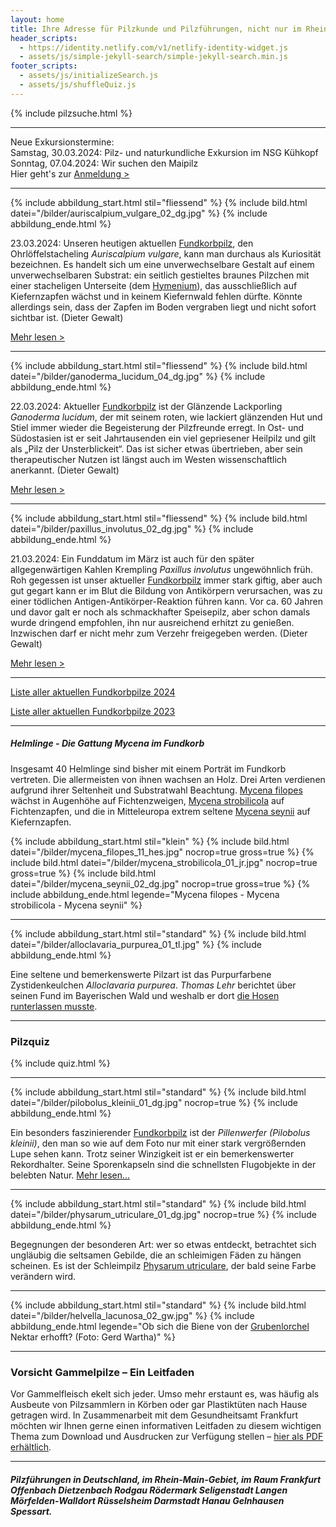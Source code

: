 ```yaml
---
layout: home
title: Ihre Adresse für Pilzkunde und Pilzführungen, nicht nur im Rhein-Main-Gebiet
header_scripts:
  - https://identity.netlify.com/v1/netlify-identity-widget.js
  - assets/js/simple-jekyll-search/simple-jekyll-search.min.js
footer_scripts:
  - assets/js/initializeSearch.js
  - assets/js/shuffleQuiz.js
---
```

{% include pilzsuche.html %}

- - -

Neue Exkursionstermine:\
Samstag, 30.03.2024: Pilz- und naturkundliche Exkursion im NSG Kühkopf\
Sonntag, 07.04.2024: Wir suchen den Maipilz\
Hier geht's zur [Anmeldung >](/termine)

- - -

{% include abbildung_start.html stil="fliessend" %}
{% include bild.html datei="/bilder/auriscalpium_vulgare_02_dg.jpg" %}
{% include abbildung_ende.html %}

23.03.2024: Unseren heutigen aktuellen [Fundkorbpilz](AA "Glossar-"), den Ohrlöffelstacheling *Auriscalpium vulgare*, kann man durchaus als Kuriosität bezeichnen. Es handelt sich um eine unverwechselbare Gestalt auf einem unverwechselbaren Substrat: ein seitlich gestieltes braunes Pilzchen mit einer stacheligen Unterseite (dem [Hymenium](<Hymenium "Glossar">)), das ausschließlich auf Kiefernzapfen wächst und in keinem Kiefernwald fehlen dürfte. Könnte allerdings sein, dass der Zapfen im Boden vergraben liegt und nicht sofort sichtbar ist. (Dieter Gewalt)

[Mehr lesen >](/pilze/auriscalpium-vulgare-ohrlöffelstacheling)

<div style="clear:  both"></div>

- - -

{% include abbildung_start.html stil="fliessend" %}
{% include bild.html datei="/bilder/ganoderma_lucidum_04_dg.jpg" %}
{% include abbildung_ende.html %}

22.03.2024: Aktueller [Fundkorbpilz](AA "Glossar-") ist der Glänzende Lackporling *Ganoderma lucidum*, der mit seinem roten, wie lackiert glänzenden Hut und Stiel immer wieder die Begeisterung der Pilzfreunde erregt. ln Ost- und Südostasien ist er seit Jahrtausenden ein viel gepriesener Heilpilz und gilt als „Pilz der Unsterblickeit“.  Das ist sicher etwas übertrieben, aber sein therapeutischer Nutzen ist längst auch im Westen wissenschaftlich anerkannt. (Dieter Gewalt)

[Mehr lesen >](/pilze/ganoderma-lucidum-glänzender-lackporling)

<div style="clear:  both"></div>

- - -

{% include abbildung_start.html stil="fliessend" %}
{% include bild.html datei="/bilder/paxillus_involutus_02_dg.jpg" %}
{% include abbildung_ende.html %}

21.03.2024: Ein Funddatum im März ist auch für den später allgegenwärtigen Kahlen Krempling *Paxillus involutus* ungewöhnlich früh. Roh gegessen ist unser aktueller [Fundkorbpilz](AA "Glossar-") immer stark giftig, aber auch gut gegart kann er im Blut die Bildung von Antikörpern verursachen, was zu einer tödlichen Antigen-Antikörper-Reaktion führen kann. Vor ca. 60 Jahren und davor galt er noch als schmackhafter Speisepilz, aber schon damals wurde dringend empfohlen, ihn nur ausreichend erhitzt zu genießen. Inzwischen darf er nicht mehr zum Verzehr freigegeben werden. (Dieter Gewalt)

[Mehr lesen >](/pilze/paxillus-involutus-kahler-krempling)

<div style="clear:  both"></div>

- - -

[Liste aller aktuellen Fundkorbpilze 2024](/artikel/liste-aller-aktuellen-fundkorbpilze-2024.html)

[Liste aller aktuellen Fundkorbpilze 2023](/artikel/liste-aller-aktuellen-fundkorbpilze-2023.html)

- - -

##### Helmlinge - Die Gattung *Mycena* im Fundkorb

Insgesamt 40 Helmlinge sind bisher mit einem Porträt im Fundkorb vertreten. Die allermeisten von ihnen wachsen an Holz. Drei Arten verdienen aufgrund ihrer Seltenheit und Substratwahl Beachtung. [Mycena filopes](/pilze/mycena-filopes-zerbrechlicher-fadenhelmling) wächst in Augenhöhe auf Fichtenzweigen, [Mycena strobilicola](/pilze/mycena-strobilicola-fichtenzapfenhelmling) auf Fichtenzapfen, und die in Mitteleuropa extrem seltene [Mycena seynii](/pilze/mycena-seynii-mediterraner-kiefernzapfenhelmling) auf Kiefernzapfen.

{% include abbildung_start.html stil="klein" %}
{% include bild.html datei="/bilder/mycena_filopes_11_hes.jpg" nocrop=true gross=true %}
{% include bild.html datei="/bilder/mycena_strobilicola_01_jr.jpg" nocrop=true gross=true %}
{% include bild.html datei="/bilder/mycena_seynii_02_dg.jpg" nocrop=true gross=true %}
{% include abbildung_ende.html legende="Mycena filopes - Mycena strobilicola - Mycena seynii" %}

- - -

{% include abbildung_start.html stil="standard" %}
{% include bild.html datei="/bilder/alloclavaria_purpurea_01_tl.jpg" %}
{% include abbildung_ende.html %}

Eine seltene und bemerkenswerte Pilzart ist das Purpurfarbene Zystidenkeulchen *Alloclavaria purpurea*. *Thomas Lehr* berichtet über seinen Fund im Bayerischen Wald und weshalb er dort [die Hosen runterlassen musste](/pilze/alloclavaria-purpurea-purpurfarbenes-zystidenkeulchen).

- - -

### Pilzquiz

{% include quiz.html %}

- - -

{% include abbildung_start.html stil="standard" %}
{% include bild.html datei="/bilder/pilobolus_kleinii_01_dg.jpg" nocrop=true %}
{% include abbildung_ende.html %}

Ein besonders faszinierender [Fundkorbpilz](AA "Glossar-") ist der *Pillenwerfer (Pilobolus kleinii)*, den man so wie auf dem Foto nur mit einer stark vergrößernden Lupe sehen kann. Trotz seiner Winzigkeit ist er ein bemerkenswerter Rekordhalter. Seine Sporenkapseln sind die schnellsten Flugobjekte in der belebten Natur. [Mehr lesen...](/pilze/pilobolus-kleinii-pillenwerfer)

- - -

{% include abbildung_start.html stil="standard" %}
{% include bild.html datei="/bilder/physarum_utriculare_01_dg.jpg" nocrop=true %}
{% include abbildung_ende.html %}

Begegnungen der besonderen Art: wer so etwas entdeckt, betrachtet sich ungläubig die seltsamen Gebilde, die an schleimigen Fäden zu hängen scheinen. Es ist der Schleimpilz [Physarum utriculare](/pilze/physarum-utriculare-fadenfruchtschleimpilz), der bald seine Farbe verändern wird.

- - -

{% include abbildung_start.html stil="standard" %}
{% include bild.html datei="/bilder/helvella_lacunosa_02_gw.jpg" %}
{% include abbildung_ende.html legende="Ob sich die Biene von der <a href='/pilze/helvella-lacunosa-grubenlorchel'>Grubenlorchel</a> Nektar erhofft?  (Foto: Gerd Wartha)" %}

- - -

### Vorsicht Gammelpilze – Ein Leitfaden

Vor Gammelfleisch ekelt sich jeder. Umso mehr erstaunt es, was häufig als Ausbeute von Pilzsammlern in Körben oder gar Plastiktüten nach Hause getragen wird. In Zusammenarbeit mit dem Gesundheitsamt Frankfurt möchten wir Ihnen gerne einen informativen Leitfaden zu diesem wichtigen Thema zum Download und Ausdrucken zur Verfügung stellen – [hier als PDF erhältlich](/assets/docs/Fundkorb.de-Gammelpilze.pdf).

- - -

##### Pilzführungen in Deutschland, im Rhein-Main-Gebiet, im Raum Frankfurt Offenbach Dietzenbach Rodgau Rödermark Seligenstadt Langen Mörfelden-Walldort Rüsselsheim Darmstadt Hanau Gelnhausen Spessart.
